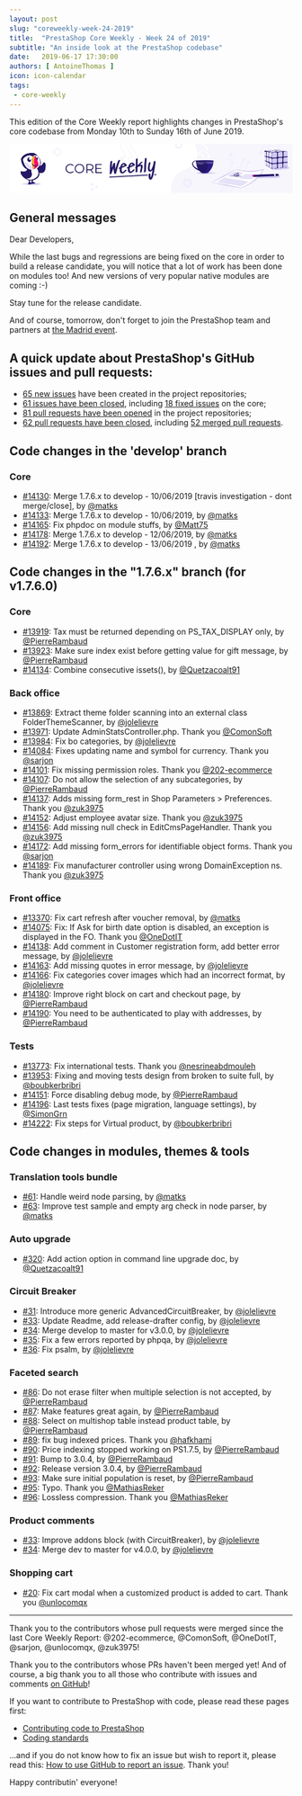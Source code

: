 ```yaml
---
layout: post
slug: "coreweekly-week-24-2019"
title:  "PrestaShop Core Weekly - Week 24 of 2019"
subtitle: "An inside look at the PrestaShop codebase"
date:   2019-06-17 17:30:00
authors: [ AntoineThomas ]
icon: icon-calendar
tags:
 - core-weekly
---
```


This edition of the Core Weekly report highlights changes in PrestaShop's core codebase from Monday 10th to Sunday 16th of June 2019.

![Core Weekly banner](/assets/images/2018/12/banner-core-weekly.jpg)


## General messages

Dear Developers,

While the last bugs and regressions are being fixed on the core in order to build a release candidate, you will notice that a lot of work has been done on modules too! And new versions of very popular native modules are coming :-)

Stay tune for the release candidate.

And of course, tomorrow, don't forget to join the PrestaShop team and partners at [the Madrid event](https://www.prestashop.com/es/eventos/prestashop-day-madrid).


## A quick update about PrestaShop's GitHub issues and pull requests:

- [65 new issues](https://github.com/search?q=org%3APrestaShop+is%3Apublic++-repo%3Aprestashop%2Fprestashop.github.io++is%3Aissue+created%3A2019-06-10..2019-06-16) have been created in the project repositories;
- [61 issues have been closed](https://github.com/search?q=org%3APrestaShop+is%3Apublic++-repo%3Aprestashop%2Fprestashop.github.io++is%3Aissue+closed%3A2019-06-10..2019-06-16), including [18 fixed issues](https://github.com/search?q=org%3APrestaShop+is%3Apublic++-repo%3Aprestashop%2Fprestashop.github.io++is%3Aissue+label%3Afixed+closed%3A2019-06-10..2019-06-16) on the core;
- [81 pull requests have been opened](https://github.com/search?q=org%3APrestaShop+is%3Apublic++-repo%3Aprestashop%2Fprestashop.github.io++is%3Apr+created%3A2019-06-10..2019-06-16) in the project repositories;
- [62 pull requests have been closed](https://github.com/search?q=org%3APrestaShop+is%3Apublic++-repo%3Aprestashop%2Fprestashop.github.io++is%3Apr+closed%3A2019-06-10..2019-06-16), including [52 merged pull requests](https://github.com/search?q=org%3APrestaShop+is%3Apublic++-repo%3Aprestashop%2Fprestashop.github.io++is%3Apr+merged%3A2019-06-10..2019-06-16).

## Code changes in the 'develop' branch

### Core

* [#14130](https://github.com/PrestaShop/PrestaShop/pull/14130): Merge 1.7.6.x to develop - 10/06/2019 [travis investigation - dont merge/close], by [@matks](https://github.com/matks)
* [#14133](https://github.com/PrestaShop/PrestaShop/pull/14133): Merge 1.7.6.x to develop - 10/06/2019, by [@matks](https://github.com/matks)
* [#14165](https://github.com/PrestaShop/PrestaShop/pull/14165): Fix phpdoc on module stuffs, by [@Matt75](https://github.com/Matt75)
* [#14178](https://github.com/PrestaShop/PrestaShop/pull/14178): Merge 1.7.6.x to develop - 12/06/2019, by [@matks](https://github.com/matks)
* [#14192](https://github.com/PrestaShop/PrestaShop/pull/14192): Merge 1.7.6.x to develop - 13/06/2019 , by [@matks](https://github.com/matks)


## Code changes in the "1.7.6.x" branch (for v1.7.6.0)

### Core

* [#13919](https://github.com/PrestaShop/PrestaShop/pull/13919): Tax must be returned depending on PS_TAX_DISPLAY only, by [@PierreRambaud](https://github.com/PierreRambaud)
* [#13923](https://github.com/PrestaShop/PrestaShop/pull/13923): Make sure index exist before getting value for gift message, by [@PierreRambaud](https://github.com/PierreRambaud)
* [#14134](https://github.com/PrestaShop/PrestaShop/pull/14134): Combine consecutive issets(), by [@Quetzacoalt91](https://github.com/Quetzacoalt91)


### Back office

* [#13869](https://github.com/PrestaShop/PrestaShop/pull/13869): Extract theme folder scanning into an external class FolderThemeScanner, by [@jolelievre](https://github.com/jolelievre)
* [#13971](https://github.com/PrestaShop/PrestaShop/pull/13971): Update AdminStatsController.php. Thank you [@ComonSoft](https://github.com/ComonSoft)
* [#13984](https://github.com/PrestaShop/PrestaShop/pull/13984): Fix bo categories, by [@jolelievre](https://github.com/jolelievre)
* [#14084](https://github.com/PrestaShop/PrestaShop/pull/14084): Fixes updating name and symbol for currency. Thank you [@sarjon](https://github.com/sarjon)
* [#14101](https://github.com/PrestaShop/PrestaShop/pull/14101): Fix missing permission roles. Thank you [@202-ecommerce](https://github.com/202-ecommerce)
* [#14107](https://github.com/PrestaShop/PrestaShop/pull/14107): Do not allow the selection of any subcategories, by [@PierreRambaud](https://github.com/PierreRambaud)
* [#14137](https://github.com/PrestaShop/PrestaShop/pull/14137): Adds missing form_rest in Shop Parameters > Preferences. Thank you [@zuk3975](https://github.com/zuk3975)
* [#14152](https://github.com/PrestaShop/PrestaShop/pull/14152): Adjust employee avatar size. Thank you [@zuk3975](https://github.com/zuk3975)
* [#14156](https://github.com/PrestaShop/PrestaShop/pull/14156): Add missing null check in EditCmsPageHandler. Thank you [@zuk3975](https://github.com/zuk3975)
* [#14172](https://github.com/PrestaShop/PrestaShop/pull/14172): Add missing form_errors for identifiable object forms. Thank you [@sarjon](https://github.com/sarjon)
* [#14189](https://github.com/PrestaShop/PrestaShop/pull/14189): Fix manufacturer controller using wrong DomainException ns. Thank you [@zuk3975](https://github.com/zuk3975)


### Front office

* [#13370](https://github.com/PrestaShop/PrestaShop/pull/13370): Fix cart refresh after voucher removal, by [@matks](https://github.com/matks)
* [#14075](https://github.com/PrestaShop/PrestaShop/pull/14075): Fix: If Ask for birth date option is disabled, an exception is displayed in the FO. Thank you [@OneDotIT](https://github.com/OneDotIT)
* [#14138](https://github.com/PrestaShop/PrestaShop/pull/14138): Add comment in Customer registration form, add better error message, by [@jolelievre](https://github.com/jolelievre)
* [#14163](https://github.com/PrestaShop/PrestaShop/pull/14163): Add missing quotes in error message, by [@jolelievre](https://github.com/jolelievre)
* [#14166](https://github.com/PrestaShop/PrestaShop/pull/14166): Fix categories cover images which had an incorrect format, by [@jolelievre](https://github.com/jolelievre)
* [#14180](https://github.com/PrestaShop/PrestaShop/pull/14180): Improve right block on cart and checkout page, by [@PierreRambaud](https://github.com/PierreRambaud)
* [#14190](https://github.com/PrestaShop/PrestaShop/pull/14190): You need to be authenticated to play with addresses, by [@PierreRambaud](https://github.com/PierreRambaud)


### Tests

* [#13773](https://github.com/PrestaShop/PrestaShop/pull/13773): Fix international tests. Thank you [@nesrineabdmouleh](https://github.com/nesrineabdmouleh)
* [#13953](https://github.com/PrestaShop/PrestaShop/pull/13953): Fixing and moving tests design from broken to suite full, by [@boubkerbribri](https://github.com/boubkerbribri)
* [#14151](https://github.com/PrestaShop/PrestaShop/pull/14151): Force disabling debug mode, by [@PierreRambaud](https://github.com/PierreRambaud)
* [#14196](https://github.com/PrestaShop/PrestaShop/pull/14196): Last tests fixes (page migration, language settings), by [@SimonGrn](https://github.com/SimonGrn)
* [#14222](https://github.com/PrestaShop/PrestaShop/pull/14222): Fix steps for Virtual product, by [@boubkerbribri](https://github.com/boubkerbribri)


## Code changes in modules, themes & tools

### Translation tools bundle

* [#61](https://github.com/PrestaShop/TranslationToolsBundle/pull/61): Handle weird node parsing, by [@matks](https://github.com/matks)
* [#63](https://github.com/PrestaShop/TranslationToolsBundle/pull/63): Improve test sample and empty arg check in node parser, by [@matks](https://github.com/matks)


### Auto upgrade

* [#320](https://github.com/PrestaShop/autoupgrade/pull/320): Add action option in command line upgrade doc, by [@Quetzacoalt91](https://github.com/Quetzacoalt91)


### Circuit Breaker

* [#31](https://github.com/PrestaShop/circuit-breaker/pull/31): Introduce more generic AdvancedCircuitBreaker, by [@jolelievre](https://github.com/jolelievre)
* [#33](https://github.com/PrestaShop/circuit-breaker/pull/33): Update Readme, add release-drafter config, by [@jolelievre](https://github.com/jolelievre)
* [#34](https://github.com/PrestaShop/circuit-breaker/pull/34): Merge develop to master for v3.0.0, by [@jolelievre](https://github.com/jolelievre)
* [#35](https://github.com/PrestaShop/circuit-breaker/pull/35): Fix a few errors reported by phpqa, by [@jolelievre](https://github.com/jolelievre)
* [#36](https://github.com/PrestaShop/circuit-breaker/pull/36): Fix psalm, by [@jolelievre](https://github.com/jolelievre)


### Faceted search

* [#86](https://github.com/PrestaShop/ps_facetedsearch/pull/86): Do not erase filter when multiple selection is not accepted, by [@PierreRambaud](https://github.com/PierreRambaud)
* [#87](https://github.com/PrestaShop/ps_facetedsearch/pull/87): Make features great again, by [@PierreRambaud](https://github.com/PierreRambaud)
* [#88](https://github.com/PrestaShop/ps_facetedsearch/pull/88): Select on multishop table instead product table, by [@PierreRambaud](https://github.com/PierreRambaud)
* [#89](https://github.com/PrestaShop/ps_facetedsearch/pull/89): fix bug indexed prices. Thank you [@hafkhami](https://github.com/hafkhami)
* [#90](https://github.com/PrestaShop/ps_facetedsearch/pull/90): Price indexing stopped working on PS1.7.5, by [@PierreRambaud](https://github.com/PierreRambaud)
* [#91](https://github.com/PrestaShop/ps_facetedsearch/pull/91): Bump to 3.0.4, by [@PierreRambaud](https://github.com/PierreRambaud)
* [#92](https://github.com/PrestaShop/ps_facetedsearch/pull/92): Release version 3.0.4, by [@PierreRambaud](https://github.com/PierreRambaud)
* [#93](https://github.com/PrestaShop/ps_facetedsearch/pull/93): Make sure initial population is reset, by [@PierreRambaud](https://github.com/PierreRambaud)
* [#95](https://github.com/PrestaShop/ps_facetedsearch/pull/95): Typo. Thank you [@MathiasReker](https://github.com/MathiasReker)
* [#96](https://github.com/PrestaShop/ps_facetedsearch/pull/96): Lossless compression. Thank you [@MathiasReker](https://github.com/MathiasReker)


### Product comments

* [#33](https://github.com/PrestaShop/productcomments/pull/33): Improve addons block (with CircuitBreaker), by [@jolelievre](https://github.com/jolelievre)
* [#34](https://github.com/PrestaShop/productcomments/pull/34): Merge dev to master for v4.0.0, by [@jolelievre](https://github.com/jolelievre)


### Shopping cart

* [#20](https://github.com/PrestaShop/ps_shoppingcart/pull/20): Fix cart modal when a customized product is added to cart. Thank you [@unlocomqx](https://github.com/unlocomqx)


<hr />

Thank you to the contributors whose pull requests were merged since the last Core Weekly Report: @202-ecommerce, @ComonSoft, @OneDotIT, @sarjon, @unlocomqx, @zuk3975!

Thank you to the contributors whose PRs haven't been merged yet! And of course, a big thank you to all those who contribute with issues and comments [on GitHub](https://github.com/PrestaShop/PrestaShop)!

If you want to contribute to PrestaShop with code, please read these pages first:

 * [Contributing code to PrestaShop](https://devdocs.prestashop.com/1.7/contribute/contribution-guidelines/)
 * [Coding standards](https://devdocs.prestashop.com/1.7/development/coding-standards/)

...and if you do not know how to fix an issue but wish to report it, please read this: [How to use GitHub to report an issue](https://devdocs.prestashop.com/1.7/contribute/contribute-reporting-issues/). Thank you!

Happy contributin' everyone!
